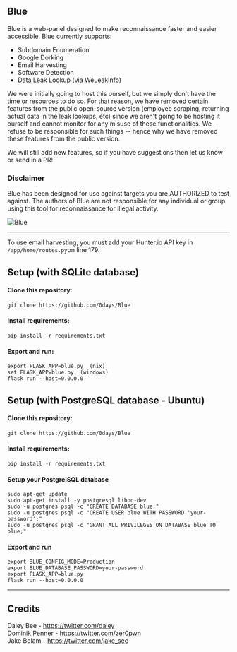 ## Blue

Blue is a web-panel designed to make reconnaissance faster and easier accessible. Blue currently supports:  

* Subdomain Enumeration
* Google Dorking
* Email Harvesting
* Software Detection
* Data Leak Lookup (via WeLeakInfo)

We were initially going to host this ourself, but we simply don't have the time or resources to do so. For that reason, we have removed certain features from the public open-source version (employee scraping, returning actual data in the leak lookups, etc) since we aren't going to be hosting it ourself and cannot monitor for any misuse of these functionalities. We refuse to be responsible for such things -- hence why we have removed these features from the public version.  

We will still add new features, so if you have suggestions then let us know or send in a PR!  

### Disclaimer

Blue has been designed for use against targets you are AUTHORIZED to test against. The authors of Blue are not responsible for any individual or group using this tool for reconnaissance for illegal activity.


![Blue](https://i.imgur.com/lBI4hdh.png)

<hr>

To use email harvesting, you must add your Hunter.io API key in `/app/home/routes.py`on line 179.

## Setup (with SQLite database)

#### Clone this repository:

```git clone https://github.com/0days/Blue```  

#### Install requirements:  

```pip install -r requirements.txt```  

#### Export and run:

```
export FLASK_APP=blue.py  (nix)  
set FLASK_APP=blue.py  (windows)  
flask run --host=0.0.0.0  
```
## Setup (with PostgreSQL database - Ubuntu)  

#### Clone this repository:

```git clone https://github.com/0days/Blue```  

#### Install requirements:  

```pip install -r requirements.txt```

#### Setup your PostgrelSQL database
```
sudo apt-get update  
sudo apt-get install -y postgresql libpq-dev  
sudo -u postgres psql -c "CREATE DATABASE blue;"  
sudo -u postgres psql -c "CREATE USER blue WITH PASSWORD 'your-password';"  
sudo -u postgres psql -c "GRANT ALL PRIVILEGES ON DATABASE blue TO blue;"  
```

#### Export and run
```
export BLUE_CONFIG_MODE=Production  
export BLUE_DATABASE_PASSWORD=your-password  
export FLASK_APP=blue.py    
flask run --host=0.0.0.0  
```
<hr>  
  
## Credits

Daley Bee - https://twitter.com/daley  
Dominik Penner - https://twitter.com/zer0pwn  
Jake Bolam - https://twitter.com/jake_sec  
